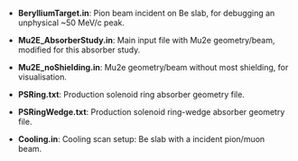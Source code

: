 * __BerylliumTarget.in__: Pion beam incident on Be slab, for debugging an unphysical ~50 MeV/c peak. 

* __Mu2E_AbsorberStudy.in__: Main input file with Mu2e geometry/beam, modified for this absorber study.

* __Mu2E_noShielding.in__:  Mu2e geometry/beam without most shielding, for visualisation. 

* __PSRing.txt__: Production solenoid ring absorber geometry file. 

* __PSRingWedge.txt__: Production solenoid ring-wedge absorber geometry file. 

* __Cooling.in__: Cooling scan setup: Be slab with a incident pion/muon beam.



